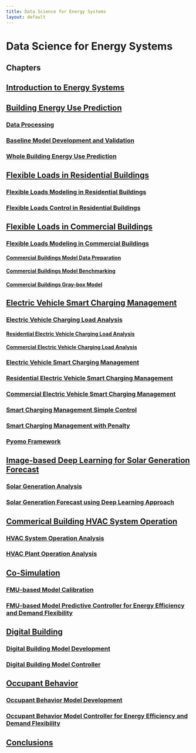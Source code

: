 ```yaml
---
title: Data Science for Energy Systems
layout: default
---
```


# Data Science for Energy Systems

## Chapters

## [Introduction to Energy Systems](chapter1_intro.html)
## [Building Energy Use Prediction](chapter2_building_energy_prediction.html)
### [Data Processing](chapter2.1_data_processing.html)
### [Baseline Model Development and Validation](chapter2.2_baseline_model_new.html)
### [Whole Building Energy Use Prediction](chapter2.3_whole_building_energy_prediction.html)
## [Flexible Loads in Residential Buildings](chapter3_flex_load_res.html)
### [Flexible Loads Modeling in Residential Buildings](chapter3.1_flex_load_model_res.html)
### [Flexible Loads Control in Residential Buildings](chapter3.2_flex_load_res_mpc.html)
## [Flexible Loads in Commercial Buildings](chapter4_flex_load_com.html)
### [Flexible Loads Modeling in Commercial Buildings](chapter4.1_flex_load_model_com.html)
#### [Commercial Buildings Model Data Preparation](chapter4.1.1_prepare_data_benchmark.html)
#### [Commercial Buildings Model Benchmarking](chapter4.1.2_scikit_learn_models.html)
#### [Commercial Buildings Gray-box Model](chapter4.2.1_flex_load_gray_box_model.html)
## [Electric Vehicle Smart Charging Management](chapter5_ev_scm.html)
### [Electric Vehicle Charging Load Analysis](chapter5.1_ev_load.html)
#### [Residential Electric Vehicle Charging Load Analysis](chapter5.1.1_ev_load_res.html)
#### [Commercial Electric Vehicle Charging Load Analysis](chapter5.1.2_ev_load_com.html)
### [Electric Vehicle Smart Charging Management](chapter5.2_ev_scm_res.html)
### [Residential Electric Vehicle Smart Charging Management](chapter5.2.1_ev_scm_control_res.html)
### [Commercial Electric Vehicle Smart Charging Management](chapter5.2.3_ev_scm_control_com.html)
### [Smart Charging Management Simple Control](chapter5.2.3_ev_scm_control_simple.html)
### [Smart Charging Management with Penalty](chapter5.2.4_ev_scm_control_penalty.html)
### [Pyomo Framework](chapter5.2.5_ev_scm_pyomo.html)
## [Image-based Deep Learning for Solar Generation Forecast](chapter6_derms.html)
### [Solar Generation Analysis](chapter6.1_solar_load.html)
### [Solar Generation Forecast using Deep Learning Approach](chapter6.2_solar_deep_learning.html)
## [Commerical Building HVAC System Operation](chapter7_building_system_operation.html)
### [HVAC System Operation Analysis](chapter7.1_ahu_vav_performance.html)
### [HVAC Plant Operation Analysis](chapter7.2_plant_performance.html)
<!-- ## [Distributed Energy Resources Management System](chapter7_derms.html)
### [Distributed Energy Resources Load Analysis](chapter7.1_derms_load.html)
### [Distributed Energy Resources Load Control](chapter7.2_derms_control.html) -->
## [Co-Simulation](chapter8_cosimulation.html)
### [FMU-based Model Calibration](chapter8.1_fmu_calibration.html)
### [FMU-based Model Predictive Controller for Energy Efficiency and Demand Flexibility](chapter8.2_fmu_control.html)
## [Digital Building](chapter9_digital_building.html)
### [Digital Building Model Development](chapter9.1_digital_building_model.html)
### [Digital Building Model Controller](chapter9.2_digital_building_control.html)
## [Occupant Behavior](chapter10_digital_building.html)
### [Occupant Behavior Model Development](chapter10.1_digital_building_model.html)
### [Occupant Behavior Model Controller for Energy Efficiency and Demand Flexibility](chapter10.2_digital_building_control.html)
## [Conclusions](chapter11_conclusion.html)